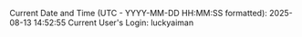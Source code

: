 Current Date and Time (UTC - YYYY-MM-DD HH:MM:SS formatted): 2025-08-13 14:52:55
Current User's Login: luckyaiman

